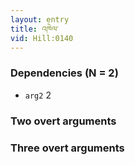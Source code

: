 ```yaml
---
layout: entry
title: འཁེལ་
vid: Hill:0140
---
```

### Dependencies (N = 2)
* `arg2` 2


### Two overt arguments


### Three overt arguments
